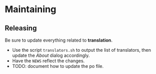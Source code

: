 Maintaining
===========



Releasing
---------

Be sure to update everything related to **translation**.

- Use the script `translators.sh` to output the list of translators, then
  update the *About* dialog accordingly.
- Have the `NEWS` reflect the changes.
- TODO: document how to update the po file.
